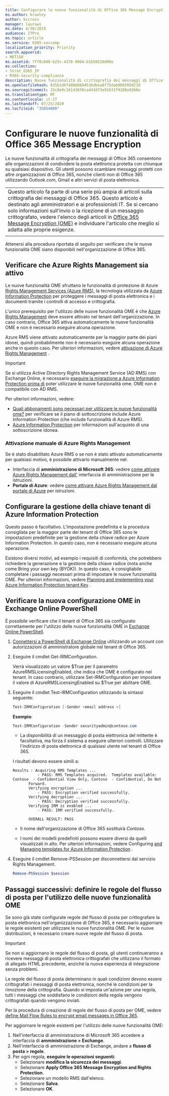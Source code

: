 ```yaml
---
title: Configurare le nuove funzionalità di Office 365 Message Encryption
ms.author: krowley
author: kccross
manager: laurawi
ms.date: 4/30/2019
audience: ITPro
ms.topic: article
ms.service: O365-seccomp
localization_priority: Priority
search.appverid:
- MET150
ms.assetid: 7ff0c040-b25c-4378-9904-b1b50210d00e
ms.collection:
- Strat_O365_IP
- M365-security-compliance
description: Nuove funzionalità di crittografia dei messaggi di Office 365 basate su Azure Information Protection, l'organizzazione può utilizzare le comunicazioni di posta elettronica protette con persone all'interno e all'esterno dell'organizzazione. Le nuove funzionalità OME sono compatibili con altre organizzazioni di Office 365, Outlook.com, Gmail e altri servizi di posta elettronica.
ms.openlocfilehash: 835b1d6f40868684536dbea8f75dab0665950210
ms.sourcegitcommit: 33c8e9c16143650ca443d73e91631f9180a9268e
ms.translationtype: MT
ms.contentlocale: it-IT
ms.lasthandoff: 07/25/2019
ms.locfileid: "35854800"
---
```

# <a name="set-up-new-office-365-message-encryption-capabilities"></a>Configurare le nuove funzionalità di Office 365 Message Encryption

Le nuove funzionalità di crittografia dei messaggi di Office 365 consentono alle organizzazioni di condividere la posta elettronica protetta con chiunque su qualsiasi dispositivo. Gli utenti possono scambiare messaggi protetti con altre organizzazioni di Office 365, nonché clienti non di Office 365 utilizzando Outlook.com, Gmail e altri servizi di posta elettronica.

||
|:-----|
|Questo articolo fa parte di una serie più ampia di articoli sulla crittografia dei messaggi di Office 365. Questo articolo è destinato agli amministratori e ai professionisti IT. Se si cercano solo informazioni sull'invio o la ricezione di un messaggio crittografato, vedere l'elenco degli articoli in [Office 365 Message Encryption (OME)](ome.md) e individuare l'articolo che meglio si adatta alle proprie esigenze. |
||

Attenersi alla procedura riportata di seguito per verificare che le nuove funzionalità OME siano disponibili nell'organizzazione di Office 365.

## <a name="verify-that-azure-rights-management-is-active"></a>Verificare che Azure Rights Management sia attivo

Le nuove funzionalità OME sfruttano le funzionalità di protezione di Azure [Rights Management Services (Azure RMS)](https://docs.microsoft.com/en-us/azure/information-protection/what-is-information-protection), la tecnologia utilizzata da [Azure Information Protection](https://docs.microsoft.com/en-us/azure/information-protection/what-is-azure-rms) per proteggere i messaggi di posta elettronica e i documenti tramite i controlli di accesso e crittografia.

L'unico prerequisito per l'utilizzo delle nuove funzionalità OME è che [Azure Rights Management](https://docs.microsoft.com/en-us/azure/information-protection/what-is-azure-rms) deve essere attivato nel tenant dell'organizzazione. In caso contrario, Office 365 attiva automaticamente le nuove funzionalità OME e non è necessario eseguire alcuna operazione.

Azure RMS viene attivato automaticamente per la maggior parte dei piani idonei, quindi probabilmente non è necessario eseguire alcuna operazione anche in questo caso. Per ulteriori informazioni, vedere [attivazione di Azure Rights Management](https://docs.microsoft.com/en-gb/azure/information-protection/activate-service) .

>[!IMPORTANT]
>Se si utilizza Active Directory Rights Management Service (AD RMS) con Exchange Online, è necessario [eseguire la migrazione a Azure Information Protection prima di](https://docs.microsoft.com/en-us/azure/information-protection/migrate-from-ad-rms-to-azure-rms) poter utilizzare le nuove funzionalità ome. OME non è compatibile con AD RMS.  

Per ulteriori informazioni, vedere:

- [Quali abbonamenti sono necessari per utilizzare le nuove funzionalità ome?](ome-faq.md#what-subscriptions-do-i-need-to-use-the-new-ome-capabilities) per verificare se il piano di sottoscrizione include Azure Information Protection (che include funzionalità di Azure RMS).
- [Azure Information Protection](https://azure.microsoft.com/en-us/services/information-protection/) per informazioni sull'acquisto di una sottoscrizione idonea.  

### <a name="manually-activating-azure-rights-management"></a>Attivazione manuale di Azure Rights Management

Se è stato disabilitato Azure RMS o se non è stato attivato automaticamente per qualsiasi motivo, è possibile attivarlo manualmente nel:

- Interfaccia di **amministrazione di Microsoft 365**: vedere [come attivare Azure Rights Management dall'](https://docs.microsoft.com/en-us/azure/information-protection/activate-office365) interfaccia di amministrazione per le istruzioni.
- **Portale di Azure**: vedere [come attivare Azure Rights Management dal portale di Azure](https://docs.microsoft.com/en-gb/azure/information-protection/activate-azure) per istruzioni.

## <a name="configure-management-of-your-azure-information-protection-tenant-key"></a>Configurare la gestione della chiave tenant di Azure Information Protection

Questo passo è facoltativo. L'impostazione predefinita e la procedura consigliata per la maggior parte dei tenant di Office 365 sono le impostazioni predefinite per la gestione della chiave radice per Azure Information Protection. In questo caso, non è necessario eseguire alcuna operazione.

Esistono diversi motivi, ad esempio i requisiti di conformità, che potrebbero richiedere la generazione e la gestione della chiave radice (nota anche come Bring your own key (BYOK)). In questo caso, è consigliabile completare i passaggi necessari prima di impostare le nuove funzionalità OME. Per ulteriori informazioni, vedere [Planning and implementing your Azure Information Protection tenant Key](https://docs.microsoft.com/information-protection/plan-design/plan-implement-tenant-key) .

## <a name="verify-new-ome-configuration-in-exchange-online-powershell"></a>Verificare la nuova configurazione OME in Exchange Online PowerShell

È possibile verificare che il tenant di Office 365 sia configurato correttamente per l'utilizzo delle nuove funzionalità OME in [Exchange Online PowerShell](https://docs.microsoft.com/en-us/powershell/exchange/exchange-online/exchange-online-powershell?view=exchange-ps).
  
1. [Connettersi a PowerShell di Exchange Online](https://docs.microsoft.com/en-us/powershell/exchange/exchange-online/connect-to-exchange-online-powershell/connect-to-exchange-online-powershell) utilizzando un account con autorizzazioni di amministratore globale nel tenant di Office 365.

2. Eseguire il cmdlet Get-IRMConfiguration.

     Verrà visualizzato un valore $True per il parametro AzureRMSLicensingEnabled, che indica che OME è configurato nel tenant. In caso contrario, utilizzare Set-IRMConfiguration per impostare il valore di AzureRMSLicensingEnabled su $True per abilitare OME.

3. Eseguire il cmdlet Test-IRMConfiguration utilizzando la sintassi seguente:

     ```powershell
     Test-IRMConfiguration [-Sender <email address >]
     ```  

   **Esempio**:

     ```powershell
     Test-IRMConfiguration -Sender securityadmin@contoso.com
     ```

     - La disponibilità di un messaggio di posta elettronica del mittente è facoltativa, ma forza il sistema a eseguire ulteriori controlli. Utilizzare l'indirizzo di posta elettronica di qualsiasi utente nel tenant di Office 365.

     I risultati devono essere simili a:

     ```text
    Results : Acquiring RMS Templates ...
                - PASS: RMS Templates acquired.  Templates available: Contoso  - Confidential View Only, Contoso  - Confidential, Do Not
            Forward.
            Verifying encryption ...
                - PASS: Encryption verified successfully.
            Verifying decryption ...
                - PASS: Decryption verified successfully.
            Verifying IRM is enabled ...
                - PASS: IRM verified successfully.

            OVERALL RESULT: PASS
    ```

   - Il nome dell'organizzazione di Office 365 sostituirà *Contoso*.

   - I nomi dei modelli predefiniti possono essere diversi da quelli visualizzati in alto. Per ulteriori informazioni, vedere Configuring [and Managing templates for Azure Information Protection](https://docs.microsoft.com/en-us/azure/information-protection/configure-policy-templates) .

4. Eseguire il cmdlet Remove-PSSession per disconnettersi dal servizio Rights Management.

     ```powershell
     Remove-PSSession $session
     ```

## <a name="next-steps-define-mail-flow-rules-to-use-new-ome-capabilities"></a>Passaggi successivi: definire le regole del flusso di posta per l'utilizzo delle nuove funzionalità OME

Se sono già state configurate regole del flusso di posta per crittografare la posta elettronica nell'organizzazione di Office 365, è necessario aggiornare le regole esistenti per utilizzare le nuove funzionalità OME. Per le nuove distribuzioni, è necessario creare nuove regole del flusso di posta.

>[!IMPORTANT]
>Se non si aggiornano le regole del flusso di posta, gli utenti continueranno a ricevere messaggi di posta elettronica crittografati che utilizzano il formato di allegato HTML precedente, anziché la nuova esperienza di integrazione senza problemi.

Le regole del flusso di posta determinano in quali condizioni devono essere crittografati i messaggi di posta elettronica, nonché le condizioni per la rimozione della crittografia. Quando si imposta un'azione per una regola, tutti i messaggi che soddisfano le condizioni della regola vengono crittografati quando vengono inviati.
  
Per la procedura di creazione di regole del flusso di posta per OME, vedere [define Mail Flow Rules to encrypt email messages in Office 365](define-mail-flow-rules-to-encrypt-email.md).

Per aggiornare le regole esistenti per l'utilizzo delle nuove funzionalità OME:

1. Nell'interfaccia di amministrazione di Microsoft 365 accedere a interfaccia di **amministrazione > Exchange**.
2. Nell'interfaccia di amministrazione di Exchange, andare a **flusso di posta > regole**.
3. Per ogni regola, **eseguire le operazioni seguenti**:
    - Selezionare **modifica la sicurezza dei messaggi**.
    - Selezionare **Apply Office 365 Message Encryption and Rights Protection**.
    - Selezionare un modello RMS dall'elenco.
    - Selezionare **Salva**.
    - Selezionare **OK**.
